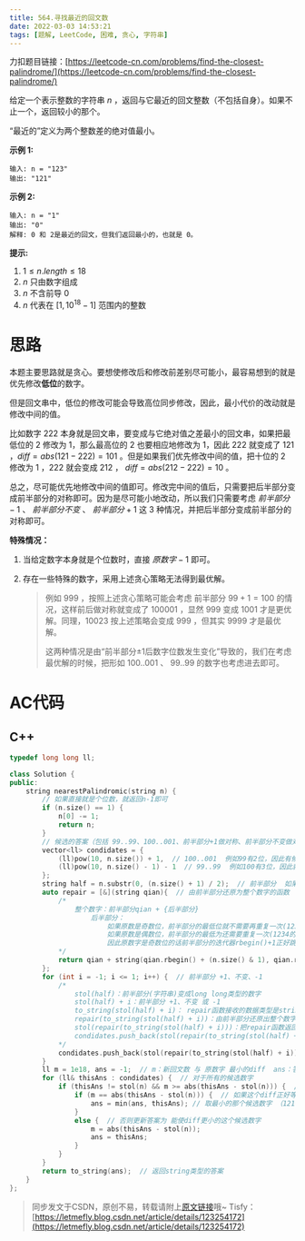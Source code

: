 ```yaml
---
title: 564.寻找最近的回文数
date: 2022-03-03 14:53:21
tags: [题解, LeetCode, 困难, 贪心, 字符串]
---
```


力扣题目链接：[https://leetcode-cn.com/problems/find-the-closest-palindrome/](https://leetcode-cn.com/problems/find-the-closest-palindrome/)

给定一个表示整数的字符串 $n$ ，返回与它最近的回文整数（不包括自身）。如果不止一个，返回较小的那个。

“最近的”定义为两个整数差的绝对值最小。

**示例 1:**

```
输入: n = "123"
输出: "121"
```

**示例 2:**

```
输入: n = "1"
输出: "0"
解释: 0 和 2是最近的回文，但我们返回最小的，也就是 0。
```

**提示:**

1. $1 \leq n.length \leq 18$
2. $n$ 只由数字组成
3. $n$ 不含前导 $0$
4. $n$ 代表在 $[1, 10^{18} - 1]$ 范围内的整数


# 思路

本题主要思路就是贪心。要想使修改后和修改前差别尽可能小，最容易想到的就是优先修改**低位**的数字。

但是回文串中，低位的修改可能会导致高位同步修改，因此，最小代价的改动就是修改中间的值。

比如数字 $222$ 本身就是回文串，要变成与它绝对值之差最小的回文串，如果把最低位的 $2$ 修改为 $1$，那么最高位的 $2$ 也要相应地修改为 $1$，因此 $222$ 就变成了 $121$ ，$diff=abs(121-222)=101$ 。但是如果我们优先修改中间的值，把十位的 $2$ 修改为 $1$ ，$222$ 就会变成 $212$ ， $diff=abs(212-222)=10$ 。

总之，尽可能优先地修改中间的值即可。修改完中间的值后，只需要把后半部分变成前半部分的对称即可。因为是尽可能小地改动，所以我们只需要考虑 $前半部分-1$ 、 $前半部分不变$ 、 $前半部分+1$ 这 $3$ 种情况，并把后半部分变成前半部分的对称即可。

**特殊情况：**

1. 当给定数字本身就是个位数时，直接 $原数字-1$ 即可。

2. 存在一些特殊的数字，采用上述贪心策略无法得到最优解。
   >
   > 例如 $999$ ，按照上述贪心策略可能会考虑 前半部分 $99+1=100$ 的情况，这样前后做对称就变成了 $100001$ ，显然 $999$ 变成 $1001$ 才是更优解。同理，$10023$ 按上述策略会变成 $999$ ，但其实 $9999$ 才是最优解。
   >
   > 这两种情况是由“前半部分±1后数字位数发生变化”导致的，我们在考虑最优解的时候，把形如 $100..001$ 、 $99..99$ 的数字也考虑进去即可。


# AC代码

## C++

```cpp
typedef long long ll;

class Solution {
public:
    string nearestPalindromic(string n) {
        // 如果直接就是个位数，就返回n-1即可
        if (n.size() == 1) {
            n[0] -= 1;
            return n;
        }
        // 候选的答案（包括 99..99、100..001、前半部分+1做对称、前半部分不变做对称、前半部分-1做对称）
        vector<ll> condidates = {
            (ll)pow(10, n.size()) + 1,  // 100..001  例如99有2位，因此有候选答案101（10 ^ 2 + 1）
            (ll)pow(10, n.size() - 1) - 1  // 99..99  例如100有3位，因此就有候选答案99（10 ^ (3 - 1) - 1）
        };
        string half = n.substr(0, (n.size() + 1) / 2);  // 前半部分  如果是三位数就取2位，四位数也取1位，两位数就取1位，因此前半部分的长度是⌊(n.size() + 1) / 2⌋
        auto repair = [&](string qian){  // 由前半部分还原为整个数字的函数
            /* 
                整个数字：前半部分qian + {后半部分}
                    后半部分：
                        如果原数是奇数位，前半部分的最低位就不需要再重复一次(123的前半部分是12,还原成对称的整个数字是121,2不需要重复)
                        如果原数是偶数位，前半部分的最低为还需要重复一次(1234的前半部分是12,还原成1221,2需要重复)
                        因此原数字是奇数位的话前半部分的迭代器rbegin()+1正好跳过最低位，偶数rbegin()+0就正好包含了最低位
            */
            return qian + string(qian.rbegin() + (n.size() & 1), qian.rend());
        };
        for (int i = -1; i <= 1; i++) {  // 前半部分 +1、不变、-1
            /*
                stol(half)：前半部分(字符串)变成long long类型的数字
                stol(half) + i：前半部分 +1、不变 或 -1
                to_string(stol(half) + i)： repair函数接收的数据类型是string，因此把long long类型的数字变成string类型
                repair(to_string(stol(half) + i))：由前半部分还原出整个数字
                stol(repair(to_string(stol(half) + i)))：把repair函数返回的string类型的数字转换为long long类型
                condidates.push_back(stol(repair(to_string(stol(half) + i))))：将新的候选数字加入候选数字集合中
            */
            condidates.push_back(stol(repair(to_string(stol(half) + i))));
        }
        ll m = 1e18, ans = -1;  // m：新回文数 与 原数字 最小的diff  ans：答案
        for (ll& thisAns : condidates) {  // 对于所有的候选数字
            if (thisAns != stol(n) && m >= abs(thisAns - stol(n))) {  // 首先不是原数，其次这个diff不大于之前候选数字的最小diff
                if (m == abs(thisAns - stol(n))) {  // 如果这个diff正好等于之前的最小diff
                    ans = min(ans, thisAns); // 取最小的那个候选数字 （121 与 {111、131} 的 diff 都是10，但据题意我们需要更小的111）
                }
                else {  // 否则更新答案为 能使diff更小的这个候选数字
                    m = abs(thisAns - stol(n));
                    ans = thisAns;
                }
            }
        }
        return to_string(ans);  // 返回string类型的答案
    }
};
```

> 同步发文于CSDN，原创不易，转载请附上[原文链接](https://blog.tisfy.eu.org/2022/03/03/LeetCode%200564.%E5%AF%BB%E6%89%BE%E6%9C%80%E8%BF%91%E7%9A%84%E5%9B%9E%E6%96%87%E6%95%B0/)哦~
> Tisfy：[https://letmefly.blog.csdn.net/article/details/123254172](https://letmefly.blog.csdn.net/article/details/123254172)
